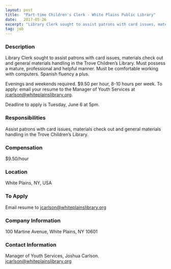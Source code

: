 ```yaml
---
layout: post
title:  "Part-time Children's Clerk - White Plains Public Library"
date:   2017-05-26
excerpt: "Library Clerk sought to assist patrons with card issues, materials check out and general materials handling in the Trove Children’s Library. Must possess a mature, professional and helpful manner. Must be comfortable working with computers. Spanish fluency a plus. Evenings and weekends required. $9.50 per hour, 8-10 hours per week...."
tag: job
---
```


### Description   

Library Clerk sought to assist patrons with card issues, materials check out and general materials handling in the Trove Children’s Library.  Must possess a mature, professional and helpful manner.  Must be comfortable working with computers.  Spanish fluency a plus.   

Evenings and weekends required.  $9.50 per hour, 8-10 hours per week. 
To apply:  email your resume to the Manager of Youth Services at jcarlson@whiteplainslibrary.org.
 
Deadline to apply is Tuesday, June 6 at 5pm. 



### Responsibilities   

Assist patrons with card issues, materials check out and general materials handling in the Trove Children’s Library.




### Compensation   

$9.50/hour


### Location   

White Plains, NY, USA




### To Apply   

Email resume to jcarlson@whiteplainslibrary.org


### Company Information   

100 Martine Avenue, White Plains, NY 10601


### Contact Information   

Manager of Youth Services, Joshua Carlson. jcarlson@whiteplainslibrary.org

